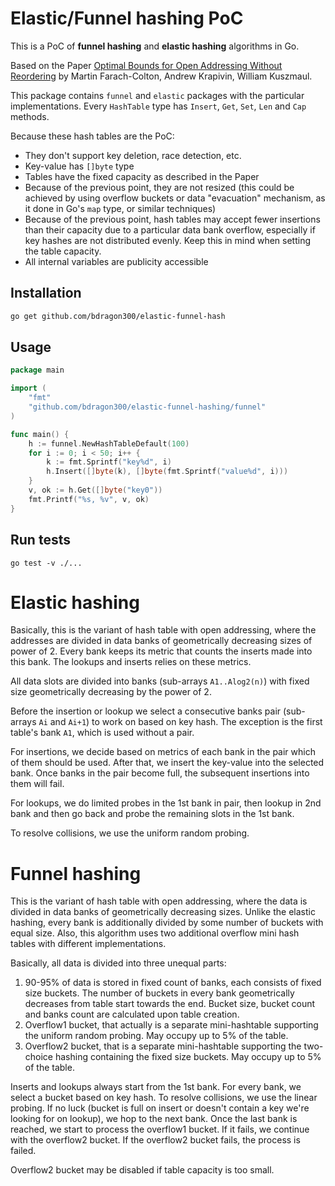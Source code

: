 # Elastic/Funnel hashing PoC

This is a PoC of **funnel hashing** and **elastic hashing** algorithms in Go.

Based on the Paper [Optimal Bounds for Open Addressing Without Reordering](https://arxiv.org/abs/2501.02305) by Martin Farach-Colton, Andrew Krapivin, William Kuszmaul.

This package contains `funnel` and `elastic` packages with the particular implementations. Every `HashTable` type has
`Insert`, `Get`, `Set`, `Len` and `Cap` methods.

Because these hash tables are the PoC:

* They don't support key deletion, race detection, etc.
* Key-value has `[]byte` type
* Tables have the fixed capacity as described in the Paper
* Because of the previous point, they are not resized (this could be achieved by using overflow buckets or data
  "evacuation" mechanism, as it done in Go's `map` type, or similar techniques)
* Because of the previous point, hash tables may accept fewer insertions than their capacity due to a particular data 
  bank overflow, especially if key hashes are not distributed evenly. Keep this in mind when setting the table capacity.
* All internal variables are publicity accessible

## Installation

```bash
go get github.com/bdragon300/elastic-funnel-hash
```

## Usage

```go
package main

import (
    "fmt"
    "github.com/bdragon300/elastic-funnel-hashing/funnel"
)

func main() {
	h := funnel.NewHashTableDefault(100)
	for i := 0; i < 50; i++ {
		k := fmt.Sprintf("key%d", i)
		h.Insert([]byte(k), []byte(fmt.Sprintf("value%d", i)))
	}
	v, ok := h.Get([]byte("key0"))
	fmt.Printf("%s, %v", v, ok)
}
```

## Run tests

```shell
go test -v ./...
```

# Elastic hashing

Basically, this is the variant of hash table with open addressing, where the addresses are divided in data banks of geometrically
decreasing sizes of power of 2. Every bank keeps its metric that counts the inserts made into this bank. The lookups and inserts relies on these metrics.

All data slots are divided into banks (sub-arrays `A1..Alog2(n)`) with fixed size geometrically decreasing by the power of 2.

Before the insertion or lookup we select a consecutive banks pair (sub-arrays `Ai` and `Ai+1`) to work on based on key hash.
The exception is the first table's bank `A1`, which is used without a pair.

For insertions, we decide based on metrics of each bank in the pair which of them should be used. After that,
we insert the key-value into the selected bank. Once banks in the pair become full, the subsequent insertions into
them will fail.

For lookups, we do limited probes in the 1st bank in pair, then lookup in 2nd bank and then go back and probe the
remaining slots in the 1st bank.

To resolve collisions, we use the uniform random probing.


# Funnel hashing

This is the variant of hash table with open addressing, where the data is divided in data banks of geometrically
decreasing sizes. Unlike the elastic hashing, every bank is additionally divided by some number of buckets with equal size.
Also, this algorithm uses two additional overflow mini hash tables with different implementations.

Basically, all data is divided into three unequal parts:

1. 90-95% of data is stored in fixed count of banks, each consists of fixed size buckets. The number of buckets
   in every bank geometrically decreases from table start towards the end. Bucket size, bucket
   count and banks count are calculated upon table creation.
2. Overflow1 bucket, that actually is a separate mini-hashtable supporting the uniform random probing.
   May occupy up to 5% of the table.
3. Overflow2 bucket, that is a separate mini-hashtable supporting the two-choice hashing containing the fixed size buckets.
   May occupy up to 5% of the table.

Inserts and lookups always start from the 1st bank. For every bank, we select a bucket based on key hash. 
To resolve collisions, we use the linear probing. If no luck (bucket is full on insert or doesn't contain a key 
we're looking for on lookup), we hop to the next bank.
Once the last bank is reached, we start to process the overflow1 bucket. If it fails, we continue with the
overflow2 bucket. If the overflow2 bucket fails, the process is failed.

Overflow2 bucket may be disabled if table capacity is too small.
